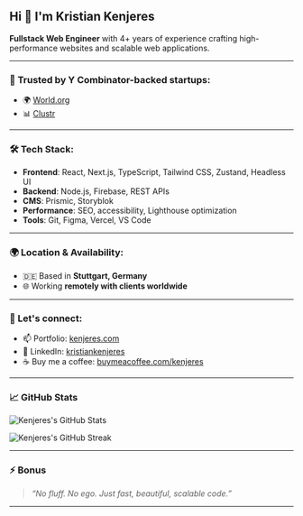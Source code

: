 ## Hi 👋 I'm Kristian Kenjeres

**Fullstack Web Engineer** with 4+ years of experience crafting high-performance websites and scalable web applications.

---

### 🚀 Trusted by Y Combinator-backed startups:
- 🌍 [World.org](https://world.org)
- 📊 [Clustr](https://сlustr.io)

---

### 🛠️ Tech Stack:
- **Frontend**: React, Next.js, TypeScript, Tailwind CSS, Zustand, Headless UI
- **Backend**: Node.js, Firebase, REST APIs
- **CMS**: Prismic, Storyblok
- **Performance**: SEO, accessibility, Lighthouse optimization
- **Tools**: Git, Figma, Vercel, VS Code

---

### 🌍 Location & Availability:
- 🇩🇪 Based in **Stuttgart, Germany**
- 🌐 Working **remotely with clients worldwide**

---

### 🤝 Let's connect:
- 📫 Portfolio: [kenjeres.com](https://kenjeres.com)
- 💼 LinkedIn: [kristiankenjeres](https://linkedin.com/in/kristiankenjeres)
- ☕ Buy me a coffee: [buymeacoffee.com/kenjeres](https://www.buymeacoffee.com/kenjeres)

---

### 📈 GitHub Stats

![Kenjeres's GitHub Stats](https://github-readme-stats.vercel.app/api?username=kkenjeres&show_icons=true&count_private=true&theme=default&hide_border=true)

![Kenjeres's GitHub Streak](https://github-readme-streak-stats.herokuapp.com/?user=kkenjeres&theme=default&hide_border=true)

---

### ⚡ Bonus
> *“No fluff. No ego. Just fast, beautiful, scalable code.”*

---

